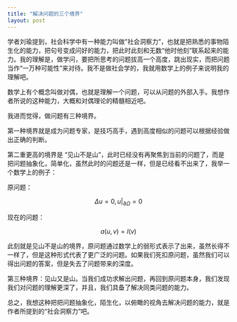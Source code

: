 ```yaml
---
title: "解决问题的三个境界"
layout: post
---
```




学者刘瑜提到，社会科学中有一种能力叫做”社会洞察力”，也就是把熟悉的事物陌生化的能力，把句号变成问好的能力，把此时此刻和无数“他时他刻”联系起来的能力。我的理解是，做学问，要把所思考的问题拔高一个高度，跳出现实，而把问题当作“一万种可能性”来对待。我不是做社会学的，我就用数学上的例子来说明我的理解吧。

数学上有个概念叫做对偶，也就是理解一个问题，可以从问题的外部入手。我想作者所说的这种能力，大概和对偶理论的精髓相近吧。

我进而觉得，做问题有三种境界。

第一种境界就是成为问题专家，是技巧高手，遇到高度相似的问题可以根据经验做出正确的判断。

第二重更高的境界是 “见山不是山”，此时已经没有再聚焦到当前的问题了，而是把问题抽象化，简单化，虽然此时的问题还是一样，但是已经看不出来了，我举一个数学上的例子：

原问题：

$$ \Delta u=0, u|_{\partial \Omega}=0 $$

现在的问题：

$$ a(u,v)=l(v)$$

此刻就是见山不是山的境界，原问题通过数学上的弱形式表示了出来，虽然长得不一样了，但是这种形式代表了更广泛的问题。如果我们死扣原问题，虽然我们可以得出问题的答案，但是失去了问题带来的深度。

第三种境界：见山又是山。当我们成功求解出问题，再回到原问题本身，我们发现我们对问题的理解更深了，并且，我们具备了解决同类问题的能力。

总之，我想这种把把问题抽象化，陌生化，以俯瞰的视角去解决问题的能力，就是作者所提到的“社会洞察力”吧。